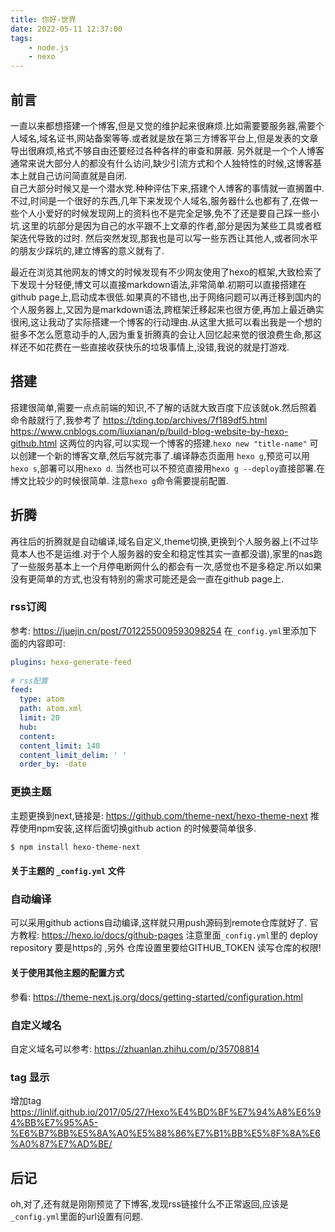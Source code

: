 ```yaml
---
title: 你好-世界
date: 2022-05-11 12:37:00
tags:
    - node.js
    - nexo
---
```


## 前言
一直以来都想搭建一个博客,但是又觉的维护起来很麻烦.比如需要要服务器,需要个人域名,域名证书,网站备案等等.或者就是放在第三方博客平台上,但是发表的文章导出很麻烦,格式不够自由还要经过各种各样的审查和屏蔽.
另外就是一个个人博客通常来说大部分人的都没有什么访问,缺少引流方式和个人独特性的时候,这博客基本上就自己访问简直就是自闭.  
自己大部分时候又是一个潜水党.种种评估下来,搭建个人博客的事情就一直搁置中.
不过,时间是一个很好的东西,几年下来发现个人域名,服务器什么也都有了,在做一些个人小爱好的时候发现网上的资料也不是完全足够,免不了还是要自己踩一些小坑.这里的坑部分是因为自己的水平跟不上文章的作者,部分是因为某些工具或者框架迭代导致的过时.
然后突然发现,那我也是可以写一些东西让其他人,或者同水平的朋友少踩坑的,建立博客的意义就有了.

最近在浏览其他网友的博文的时候发现有不少网友使用了hexo的框架,大致检索了下发现十分轻便,博文可以直接markdown语法,非常简单.初期可以直接搭建在github page上,启动成本很低.如果真的不错也,出于网络问题可以再迁移到国内的个人服务器上,又因为是markdown语法,跨框架迁移起来也很方便,再加上最近确实很闲,这让我动了实际搭建一个博客的行动理由.从这里大抵可以看出我是一个想的挺多不怎么愿意动手的人,因为重复折腾真的会让人回忆起来觉的很浪费生命,那这样还不如花费在一些直接收获快乐的垃圾事情上,没错,我说的就是打游戏.

## 搭建 
搭建很简单,需要一点点前端的知识,不了解的话就大致百度下应该就ok.然后照着命令敲就行了,我参考了
https://tding.top/archives/7f189df5.html  
https://www.cnblogs.com/liuxianan/p/build-blog-website-by-hexo-github.html
这两位的内容,可以实现一个博客的搭建.`hexo new "title-name"` 可以创建一个新的博客文章,然后写就完事了.编译静态页面用 `hexo g`,预览可以用`hexo s`,部署可以用`hexo d`.
当然也可以不预览直接用`hexo g --deploy`直接部署.在博文比较少的时候很简单.
注意`hexo g`命令需要提前配置.

## 折腾

再往后的折腾就是自动编译,域名自定义,theme切换,更换到个人服务器上(不过毕竟本人也不是运维.对于个人服务器的安全和稳定性其实一直都没谱),家里的nas跑了一些服务基本上一个月停电断网什么的都会有一次,感觉也不是多稳定.所以如果没有更简单的方式,也没有特别的需求可能还是会一直在github page上.
### rss订阅
参考: https://juejin.cn/post/7012255009593098254
在`_config.yml`里添加下面的内容即可: 
```yaml
plugins: hexo-generate-feed
​
# rss配置
feed:
  type: atom
  path: atom.xml
  limit: 20
  hub:
  content:
  content_limit: 140
  content_limit_delim: ' '
  order_by: -date
```

### 更换主题

主题更换到next,链接是: https://github.com/theme-next/hexo-theme-next
推荐使用npm安装,这样后面切换github action 的时候要简单很多.
```bash
$ npm install hexo-theme-next
```
#### 关于主题的 `_config.yml` 文件

### 自动编译
可以采用github actions自动编译,这样就只用push源码到remote仓库就好了.
官方教程: https://hexo.io/docs/github-pages
注意里面`_config.yml`里的 deploy repository 要是https的 ,另外 仓库设置里要给GITHUB_TOKEN 读写仓库的权限!

#### 关于使用其他主题的配置方式
参看: https://theme-next.js.org/docs/getting-started/configuration.html
### 自定义域名
自定义域名可以参考: https://zhuanlan.zhihu.com/p/35708814

### tag 显示
增加tag
https://linlif.github.io/2017/05/27/Hexo%E4%BD%BF%E7%94%A8%E6%94%BB%E7%95%A5-%E6%B7%BB%E5%8A%A0%E5%88%86%E7%B1%BB%E5%8F%8A%E6%A0%87%E7%AD%BE/
## 后记
oh,对了,还有就是刚刚预览了下博客,发现rss链接什么不正常返回,应该是`_config.yml`里面的url设置有问题.